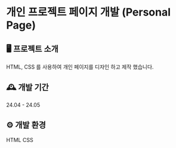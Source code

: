 # 개인 프로젝트 페이지 개발 (Personal Page)



## 🖥️ 프로젝트 소개
HTML, CSS 를 사용하여 개인 페이지를 디자인 하고 제작 했습니다. 




## 🕰️ 개발 기간
24.04 - 24.05


## ⚙️ 개발 환경
HTML
CSS
